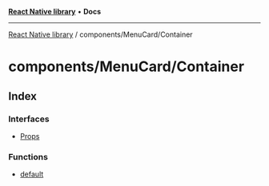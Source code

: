 [**React Native library**](../../../index.md) • **Docs**

***

[React Native library](../../../modules.md) / components/MenuCard/Container

# components/MenuCard/Container

## Index

### Interfaces

- [Props](interfaces/Props.md)

### Functions

- [default](functions/default.md)
